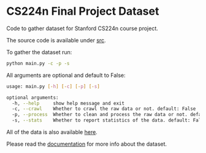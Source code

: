 # CS224n Final Project Dataset

Code to gather dataset for Stanford CS224n course project. 

The source code is available under [src](src).

To gather the dataset run:
```bash
python main.py -c -p -s
```

All arguments are optional and default to False:
```bash
usage: main.py [-h] [-c] [-p] [-s]

optional arguments:
  -h, --help     show help message and exit
  -c, --crawl    Whether to crawl the raw data or not. default: False
  -p, --process  Whether to clean and process the raw data or not. default: False
  -s, --stats    Whether to report statistics of the data. default: False
```
All of the data is also available [here](data).

Please read the [documentation](Phase1-Report.pdf) for more info about the dataset.
